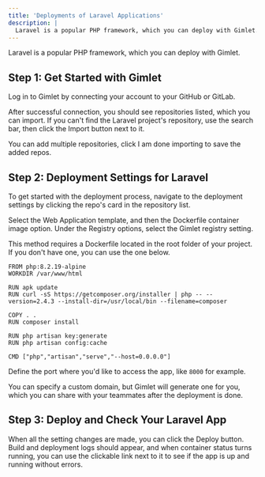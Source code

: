 ```yaml
---
title: 'Deployments of Laravel Applications'
description: |
  Laravel is a popular PHP framework, which you can deploy with Gimlet.
---
```


Laravel is a popular PHP framework, which you can deploy with Gimlet.

## Step 1: Get Started with Gimlet

Log in to Gimlet by connecting your account to your GitHub or GitLab.

After successful connection, you should see repositories listed, which you can import. If you can't find the Laravel project's repository, use the search bar, then click the Import button next to it.

You can add multiple repositories, click I am done importing to save the added repos.

## Step 2: Deployment Settings for Laravel

To get started with the deployment process, navigate to the deployment settings by clicking the repo's card in the repository list.

Select the Web Application template, and then the Dockerfile container image option. Under the Registry options, select the Gimlet registry setting.

This method requires a Dockerfile located in the root folder of your project. If you don't have one, you can use the one below.

```
FROM php:8.2.19-alpine
WORKDIR /var/www/html

RUN apk update 
RUN curl -sS https://getcomposer.org/installer | php -- --version=2.4.3 --install-dir=/usr/local/bin --filename=composer

COPY . .
RUN composer install

RUN php artisan key:generate
RUN php artisan config:cache

CMD ["php","artisan","serve","--host=0.0.0.0"]
```

Define the port where you'd like to access the app, like `8000` for example.

You can specify a custom domain, but Gimlet will generate one for you, which you can share with your teammates after the deployment is done.

## Step 3: Deploy and Check Your Laravel App

When all the setting changes are made, you can click the Deploy button. Build and deployment logs should appear, and when container status turns running, you can use the clickable link next to it to see if the app is up and running without errors.
